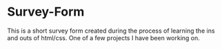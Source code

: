 # Survey-Form
This is a short survey form created during the process of learning the ins and outs of html/css. One of a few projects I have been working on.
